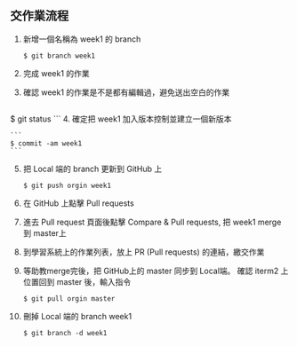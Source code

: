 ## 交作業流程

1. 新增一個名稱為 week1 的 branch 
     ```
     $ git branch week1
     ```
     
2. 完成 week1 的作業


3.  確認 week1 的作業是不是都有編輯過，避免送出空白的作業

    ```
 $ git status
    ```
4. 確定把 week1 加入版本控制並建立一個新版本

    ```
    $ commit -am week1
    ```
5.  把 Local 端的 branch <week1> 更新到 GitHub 上 

    ```
    $ git push orgin week1
    ```
6. 在 GitHub 上點擊 Pull requests
7. 進去 Pull request 頁面後點擊 Compare & Pull requests, 把 week1 merge 到 master上
8. 到學習系統上的作業列表，放上 PR (Pull requests) 的連結，繳交作業
9. 等助教merge完後，把 GitHub上的 master 同步到 Local端。
    確認 iterm2 上位置回到 master 後，輸入指令
    
    ```
    $ git pull orgin master
    ```
10. 刪掉 Local 端的 branch week1

    ```
    $ git branch -d week1
    
    ```
    